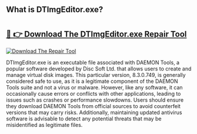 ## What is DTImgEditor.exe? 

# <h2><a href="https://exedetect.com/download.php?DTImgEditor.exe">🔗 👉 Download The DTImgEditor.exe Repair Tool</a></h2>

[![Download The Repair Tool](https://exedetect.com/download-button.jpg)](https://exedetect.com/download.php?DTImgEditor.exe)

DTImgEditor.exe is an executable file associated with DAEMON Tools, a popular software developed by Disc Soft Ltd. that allows users to create and manage virtual disk images. This particular version, 8.3.0.749, is generally considered safe to use, as it is a legitimate component of the DAEMON Tools suite and not a virus or malware. However, like any software, it can occasionally cause errors or conflicts with other applications, leading to issues such as crashes or performance slowdowns. Users should ensure they download DAEMON Tools from official sources to avoid counterfeit versions that may carry risks. Additionally, maintaining updated antivirus software is advisable to detect any potential threats that may be misidentified as legitimate files.